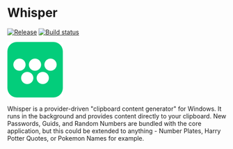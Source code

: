 Whisper
=======

[![Release](https://img.shields.io/github/release-pre/gpriaulx/Whisper.svg)](/releases/latest) [![Build status](https://ci.appveyor.com/api/projects/status/beht45xl4h9lqc2g/branch/master?svg=true)](https://ci.appveyor.com/project/gpriaulx/whisper/branch/master)

![Whisper Logo](Assets/WhisperBackground-Branding.png)

Whisper is a provider-driven "clipboard content generator" for Windows. It runs in the background and provides content directly to your clipboard. New Passwords, Guids, and Random Numbers are bundled with the core application, but this could be extended to anything - Number Plates, Harry Potter Quotes, or Pokemon Names for example.